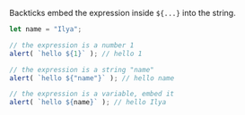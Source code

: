 
Backticks embed the expression inside `${...}` into the string.

```js run
let name = "Ilya";

// the expression is a number 1
alert( `hello ${1}` ); // hello 1

// the expression is a string "name"
alert( `hello ${"name"}` ); // hello name

// the expression is a variable, embed it
alert( `hello ${name}` ); // hello Ilya
```
